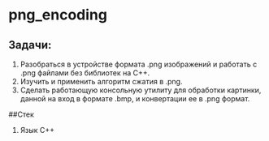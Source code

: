 # png_encoding
## Задачи:
1. Разобраться в устройстве формата .png изображений и работать с .png файлами без библиотек на С++.
2. Изучить и применить алгоритм сжатия в .png.
3. Сделать работающую консольную утилиту для обработки картинки, данной на вход в формате .bmp, и конвертации ее в .png формат.

##Стек
1. Язык C++
